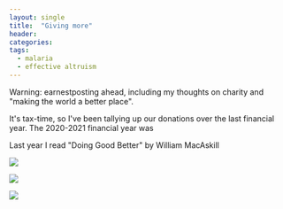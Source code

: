 ```yaml
---
layout: single
title:  "Giving more"
header:
categories: 
tags:
  - malaria
  - effective altruism
---
```


Warning: earnestposting ahead, including my thoughts on charity and "making the world a better place". 

It's tax-time, so I've been tallying up our donations over the last financial year. The 2020-2021 financial year was 

Last year I read "Doing Good Better" by William MacAskill 

![](https://emchugh.io/images/doing_good.jpg)

![](https://emchugh.io/images/donations20-21.png)

![](https://emchugh.io/images/cumul_donations20-21.png)
